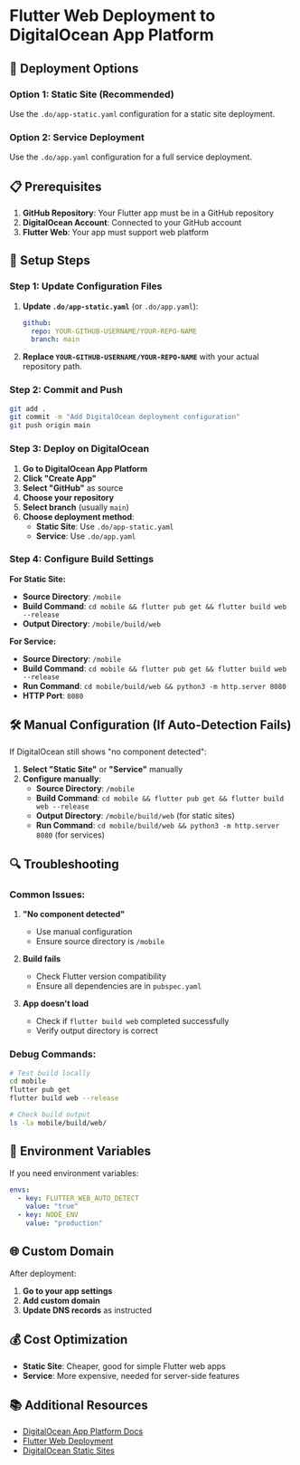 # Flutter Web Deployment to DigitalOcean App Platform

## 🚀 Deployment Options

### Option 1: Static Site (Recommended)

Use the `.do/app-static.yaml` configuration for a static site deployment.

### Option 2: Service Deployment

Use the `.do/app.yaml` configuration for a full service deployment.

## 📋 Prerequisites

1. **GitHub Repository**: Your Flutter app must be in a GitHub repository
2. **DigitalOcean Account**: Connected to your GitHub account
3. **Flutter Web**: Your app must support web platform

## 🔧 Setup Steps

### Step 1: Update Configuration Files

1. **Update `.do/app-static.yaml`** (or `.do/app.yaml`):

   ```yaml
   github:
     repo: YOUR-GITHUB-USERNAME/YOUR-REPO-NAME
     branch: main
   ```

2. **Replace `YOUR-GITHUB-USERNAME/YOUR-REPO-NAME`** with your actual repository path.

### Step 2: Commit and Push

```bash
git add .
git commit -m "Add DigitalOcean deployment configuration"
git push origin main
```

### Step 3: Deploy on DigitalOcean

1. **Go to DigitalOcean App Platform**
2. **Click "Create App"**
3. **Select "GitHub"** as source
4. **Choose your repository**
5. **Select branch** (usually `main`)
6. **Choose deployment method**:
   - **Static Site**: Use `.do/app-static.yaml`
   - **Service**: Use `.do/app.yaml`

### Step 4: Configure Build Settings

**For Static Site:**

- **Source Directory**: `/mobile`
- **Build Command**: `cd mobile && flutter pub get && flutter build web --release`
- **Output Directory**: `/mobile/build/web`

**For Service:**

- **Source Directory**: `/mobile`
- **Build Command**: `cd mobile && flutter pub get && flutter build web --release`
- **Run Command**: `cd mobile/build/web && python3 -m http.server 8080`
- **HTTP Port**: `8080`

## 🛠️ Manual Configuration (If Auto-Detection Fails)

If DigitalOcean still shows "no component detected":

1. **Select "Static Site"** or **"Service"** manually
2. **Configure manually**:
   - **Source Directory**: `/mobile`
   - **Build Command**: `cd mobile && flutter pub get && flutter build web --release`
   - **Output Directory**: `/mobile/build/web` (for static sites)
   - **Run Command**: `cd mobile/build/web && python3 -m http.server 8080` (for services)

## 🔍 Troubleshooting

### Common Issues:

1. **"No component detected"**

   - Use manual configuration
   - Ensure source directory is `/mobile`

2. **Build fails**

   - Check Flutter version compatibility
   - Ensure all dependencies are in `pubspec.yaml`

3. **App doesn't load**
   - Check if `flutter build web` completed successfully
   - Verify output directory is correct

### Debug Commands:

```bash
# Test build locally
cd mobile
flutter pub get
flutter build web --release

# Check build output
ls -la mobile/build/web/
```

## 📝 Environment Variables

If you need environment variables:

```yaml
envs:
  - key: FLUTTER_WEB_AUTO_DETECT
    value: "true"
  - key: NODE_ENV
    value: "production"
```

## 🌐 Custom Domain

After deployment:

1. **Go to your app settings**
2. **Add custom domain**
3. **Update DNS records** as instructed

## 💰 Cost Optimization

- **Static Site**: Cheaper, good for simple Flutter web apps
- **Service**: More expensive, needed for server-side features

## 📚 Additional Resources

- [DigitalOcean App Platform Docs](https://docs.digitalocean.com/products/app-platform/)
- [Flutter Web Deployment](https://docs.flutter.dev/platform-integration/web)
- [DigitalOcean Static Sites](https://docs.digitalocean.com/products/app-platform/how-to/static-sites/)
